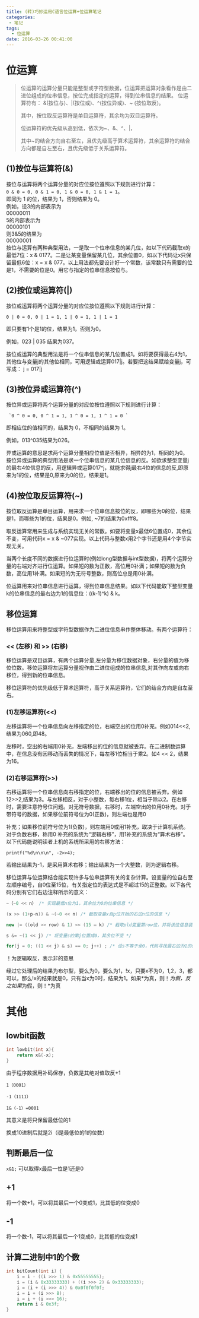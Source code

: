 ```yaml
---
title: (转)巧妙运用C语言位运算+位运算笔记
categories: 
 - 笔记
tags:
  - 位运算
date: 2016-03-26 00:41:00
---
```

# 位运算
> 位运算的运算分量只能是整型或字符型数据，位运算把运算对象看作是由二进位组成的位串信息，按位完成指定的运算，得到位串信息的结果。 
位运算符有： 
> &(按位与)、|(按位或)、^(按位异或)、~ (按位取反)。  
>  
> 其中，按位取反运算符是单目运算符，其余均为双目运算符。  
>  
> 位运算符的优先级从高到低，依次为~、&、^、|，  
>  
> 其中~的结合方向自右至左，且优先级高于算术运算符，其余运算符的结合方向都是自左至右，且优先级低于关系运算符。  
>  

## (1)按位与运算符(&) 
按位与运算将两个运算分量的对应位按位遵照以下规则进行计算：   
     `0 & 0 = 0, 0 & 1 = 0, 1 & 0 = 0, 1 & 1 = 1`。   
即同为 1 的位，结果为 1，否则结果为 0。   
例如，设3的内部表示为   
 00000011   
5的内部表示为   
 00000101   
则3&5的结果为   
 00000001   
按位与运算有两种典型用法，一是取一个位串信息的某几位，如以下代码截取x的最低7位：x & 0177。二是让某变量保留某几位，其余位置0，如以下代码让x只保留最低6位：x = x & 077。以上用法都先要设计好一个常数，该常数只有需要的位是1，不需要的位是0。用它与指定的位串信息按位与。   
  

## (2)按位或运算符(|)
按位或运算将两个运算分量的对应位按位遵照以下规则进行计算： 
  
`0 | 0 = 0, 0 | 1 = 1, 1 | 0 = 1, 1 | 1 = 1` 
     
即只要有1个是1的位，结果为1，否则为0。   

例如，023 | 035 结果为037。   

按位或运算的典型用法是将一个位串信息的某几位置成1。如将要获得最右4为1，其他位与变量j的其他位相同，可用逻辑或运算017|j。若要把这结果赋给变量j，可写成： 
     j = 017|j 


## (3)按位异或运算符(^) 
按位异或运算将两个运算分量的对应位按位遵照以下规则进行计算：  
 
     `0 ^ 0 = 0, 0 ^ 1 = 1, 1 ^ 0 = 1, 1 ^ 1 = 0 `
     
即相应位的值相同的，结果为 0，不相同的结果为 1。   

例如，013^035结果为026。 

异或运算的意思是求两个运算分量相应位值是否相异，相异的为1，相同的为0。按位异或运算的典型用法是求一个位串信息的某几位信息的反。如欲求整型变量j 的最右4位信息的反，用逻辑异或运算017^j，就能求得j最右4位的信息的反,即原来为1的位，结果是0,原来为0的位，结果是1。   


## (4)按位取反运算符(~)  
按位取反运算是单目运算，用来求一个位串信息按位的反，即哪些为0的位，结果是1，而哪些为1的位，结果是0。例如, ~7的结果为0xfff8。  
 
取反运算常用来生成与系统实现无关的常数。如要将变量x最低6位置成0，其余位不变，可用代码x = x & ~077实现。以上代码与整数x用2个字节还是用4个字节实现无关。  
 
当两个长度不同的数据进行位运算时(例如long型数据与int型数据)，将两个运算分量的右端对齐进行位运算。如果短的数为正数，高位用0补满；如果短的数为负数，高位用1补满。如果短的为无符号整数，则高位总是用0补满。  
 
位运算用来对位串信息进行运算，得到位串信息结果。如以下代码能取下整型变量k的位串信息的最右边为1的信息位：((k-1)^k) & k。  
 


## 移位运算 
移位运算用来将整型或字符型数据作为二进位信息串作整体移动。有两个运算符：   
### &lt;&lt; (左移) 和 >> (右移)    
移位运算是双目运算，有两个运算分量,左分量为移位数据对象，右分量的值为移位位数。移位运算将左运算分量视作由二进位组成的位串信息,对其作向左或向右移位，得到新的位串信息。   

移位运算符的优先级低于算术运算符，高于关系运算符，它们的结合方向是自左至右。   

### (1)左移运算符(&lt;&lt;)   

左移运算将一个位串信息向左移指定的位，右端空出的位用0补充。例如014&lt;&lt;2,结果为060,即48。   

左移时，空出的右端用0补充，左端移出的位的信息就被丢弃。在二进制数运算中，在信息没有因移动而丢失的情况下，每左移1位相当于乘2。如4 &lt;&lt; 2，结果为16。   

### (2)右移运算符(>>)   

右移运算将一个位串信息向右移指定的位，右端移出的位的信息被丢弃。例如12>>2,结果为3。与左移相反，对于小整数，每右移1位，相当于除以2。在右移时，需要注意符号位问题。对无符号数据，右移时，左端空出的位用0补充。对于带符号的数据，如果移位前符号位为0(正数)，则左端也是用0   

补充；如果移位前符号位为1(负数)，则左端用0或用1补充，取决于计算机系统。对于负数右移，称用0 补充的系统为“逻辑右移”，用1补充的系统为“算术右移”。以下代码能说明读者上机的系统所采用的右移方法：   

`printf("%d\n\n\n", -2>>4);`  

若输出结果为-1，是采用算术右移；输出结果为一个大整数，则为逻辑右移。   

移位运算与位运算结合能实现许多与位串运算有关的复杂计算。设变量的位自右至左顺序编号，自0位至15位，有关指定位的表达式是不超过15的正整数。以下各代码分别有它们右边注释所示的意义：   

```cpp
~（~0 << n） /* 实现最低n位为1，其余位为0的位串信息 */   

(x >> (1+p-n)) & ~(~0 << n) /* 截取变量x自p位开始的右边n位的信息 */   

new |= ((old >> row) & 1) << (15 – k) /* 截取old变量第row位，并将该位信息装配到变量new的第15-k位 */   

s &= ~(1 << j) /* 将变量s的第j位置成0，其余位不变 */   

for(j = 0; ((1 << j) & s) == 0; j++) ; /* 设s不等于全0，代码寻找最右边为1的位的序号j */  
```
  
  
！为逻辑取反，表示非的意思  

经过它处理后的结果为布尔型，要么为0，要么为1，!x，只要x不为0，1,2，3，都可以，那么!x的结果就是0，只有当x为0时，结果为1。如果*为真，则！*为假，反之如果*为假，则！*为真  
  
   

 # 其他

## lowbit函数
```cpp
int lowbit(int x){
    return x&(-x);    
} 
```
由于程序数据用补码保存，负数是其绝对值取反+1

`1（0001）`

`-1（1111）`

`1&（-1）=0001`

其意义是将只保留最低位的1

换成10进制后就是2i（i是最低位的1的位数）

 

## 判断最后一位

 `x&1;` 可以取得x最后一位是1还是0

 

## +1

将一个数+1，可以将其最后一个0变成1，比其低的位变成0

 

## -1

将一个数-1，可以将其最后一个1变成0，比其低的位变成1

## 计算二进制中1的个数
```cpp
int bitCount(int i) {
    i = i - ((i >>> 1) & 0x55555555);
    i = (i & 0x33333333) + ((i >>> 2) & 0x33333333);
    i = (i + (i >>> 4)) & 0x0f0f0f0f;
    i = i + (i >>> 8);
    i = i + (i >>> 16);
    return i & 0x3f;
}
```